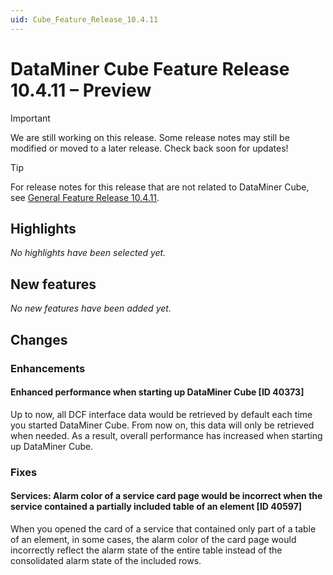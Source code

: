 ```yaml
---
uid: Cube_Feature_Release_10.4.11
---
```


# DataMiner Cube Feature Release 10.4.11 – Preview

> [!IMPORTANT]
> We are still working on this release. Some release notes may still be modified or moved to a later release. Check back soon for updates!

> [!TIP]
> For release notes for this release that are not related to DataMiner Cube, see [General Feature Release 10.4.11](xref:General_Feature_Release_10.4.11).

## Highlights

*No highlights have been selected yet.*

## New features

*No new features have been added yet.*

## Changes

### Enhancements

#### Enhanced performance when starting up DataMiner Cube [ID 40373]

<!-- MR 10.3.0 [CU20] / 10.4.0 [CU8] - FR 10.4.11 -->

Up to now, all DCF interface data would be retrieved by default each time you started DataMiner Cube. From now on, this data will only be retrieved when needed. As a result, overall performance has increased when starting up DataMiner Cube.

### Fixes

#### Services: Alarm color of a service card page would be incorrect when the service contained a partially included table of an element [ID 40597]

<!-- MR 10.3.0 [CU20] / 10.4.0 [CU8] - FR 10.4.11 -->

When you opened the card of a service that contained only part of a table of an element, in some cases, the alarm color of the card page would  incorrectly reflect the alarm state of the entire table instead of the consolidated alarm state of the included rows.
